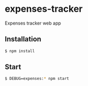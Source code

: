 # expenses-tracker
Expenses tracker web app

## Installation

```bash
$ npm install
```

## Start

```bash
$ DEBUG=expenses:* npm start
```
